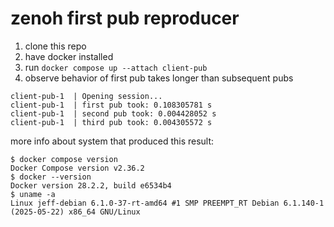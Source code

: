 # zenoh first pub reproducer

1. clone this repo
2. have docker installed
3. run `docker compose up --attach client-pub`
4. observe behavior of first pub takes longer than subsequent pubs

```
client-pub-1  | Opening session...
client-pub-1  | first pub took: 0.108305781 s
client-pub-1  | second pub took: 0.004428052 s
client-pub-1  | third pub took: 0.004305572 s
```

more info about system that produced this result:

```
$ docker compose version
Docker Compose version v2.36.2
$ docker --version
Docker version 28.2.2, build e6534b4
$ uname -a
Linux jeff-debian 6.1.0-37-rt-amd64 #1 SMP PREEMPT_RT Debian 6.1.140-1 (2025-05-22) x86_64 GNU/Linux
```